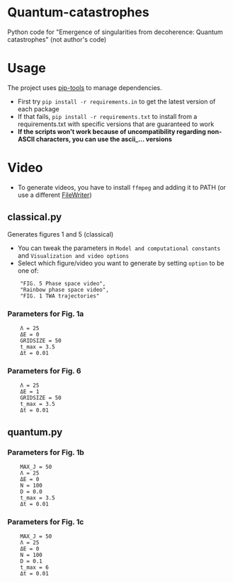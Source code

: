 # Quantum-catastrophes
Python code for "Emergence of singularities from decoherence: Quantum catastrophes" (not author's code)

# Usage
The project uses [pip-tools](https://pypi.org/project/pip-tools/) to manage dependencies.

* First try `pip install -r requirements.in` to get the latest version of each package
* If that fails, `pip install -r requirements.txt` to install from a requirements.txt with specific versions
  that are guaranteed to work
* **If the scripts won't work because of uncompatibility regarding non-ASCII characters,
  you can use the ascii_... versions**

# Video
* To generate videos, you have to install `ffmpeg` and adding it to PATH (or use a different [FileWriter](https://matplotlib.org/3.2.1/api/animation_api.html))

## classical.py
Generates figures 1 and 5 (classical)
* You can tweak the parameters in `Model and computational constants` and `Visualization and video options` 
* Select which figure/video you want to generate by setting `option` to be one of:
```
    "FIG. 5 Phase space video",
    "Rainbow phase space video",
    "FIG. 1 TWA trajectories"
```
### Parameters for Fig. 1a
```
    Λ = 25
    ΔE = 0
    GRIDSIZE = 50
    t_max = 3.5
    Δt = 0.01
```
### Parameters for Fig. 6
```
    Λ = 25
    ΔE = 1
    GRIDSIZE = 50
    t_max = 3.5
    Δt = 0.01
```

## quantum.py
### Parameters for Fig. 1b
```
    MAX_J = 50
    Λ = 25
    ΔE = 0
    N = 100
    D = 0.0
    t_max = 3.5
    Δt = 0.01
```
### Parameters for Fig. 1c
```
    MAX_J = 50
    Λ = 25
    ΔE = 0
    N = 100
    D = 0.1
    t_max = 6
    Δt = 0.01
```
